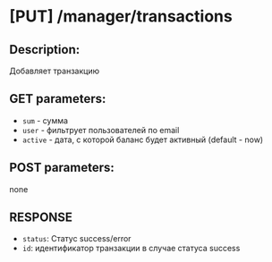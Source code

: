 # [PUT] /manager/transactions
## Description: 
Добавляет транзакцию
## GET parameters:
- `sum` - сумма
- `user` - фильтрует пользователей по email
- `active` - дата, с которой баланс будет активный (default - now)

## POST parameters:
none
## RESPONSE
- `status`: Статус success/error
- `id`: идентификатор транзакции в случае статуса success
